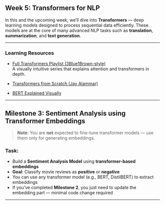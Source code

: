 ## Week 5: Transformers for NLP

In this and the upcoming week, we’ll dive into **Transformers** — deep learning models designed to process sequential data efficiently. These models are at the core of many advanced NLP tasks such as **translation**, **summarization**, and **text generation**.

---

###  Learning Resources

- [Full Transformers Playlist (3Blue1Brown-style)](https://youtube.com/playlist?list=PLZHQObOWTQDNU6R1_67000Dx_ZCJB-3pi&si=1gNFWJGoxTsf6FSB)  
  A visually intuitive series that explains attention and transformers in depth.

- [Transformers from Scratch (Jay Alammar)](https://youtu.be/QEaBAZQCtwE?si=mXfUy9GO5dQf_pVJ)  
- [BERT Explained Visually](https://youtu.be/zxQyTK8quyY?si=7AD_1ex-nt17t60M)  

---

## Milestone 3: Sentiment Analysis using Transformer Embeddings

> **Note**: You are **not** expected to fine-tune transformer models — use them only for generating embeddings.

### Task:

- Build a **Sentiment Analysis Model** using **transformer-based embeddings**
- **Goal**: Classify movie reviews as **positive** or **negative**
- You can use any transformer model (e.g., BERT, DistilBERT) to extract embeddings
- If you've completed **Milestone 2**, you just need to update the embedding part — minimal code change required

---


